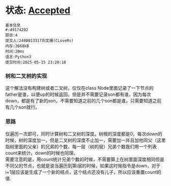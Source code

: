 # 状态: [Accepted](http://xzmdsa.openjudge.cn/2025hw5/solution/49174292/)
```
基本信息
#:49174292
题目:4
提交人:2400013317刘文珊(CLoveRs)
内存:3668kB
时间:20ms
语言:Python3
提交时间:2025-05-15 23:20:18
```
### 树和二叉树的实现
这个解法没有构建树或者二叉树，仅仅在class Node里面记录了一下节点的father是谁，以便up的时候返回。但是并不需要记录son都有谁，因为每次down，都是有了新的son，不需要知道之前的几个son都是谁，只需要知道之前有几个son就行。  
### 思路
仅遍历一次即可，同时计算树和二叉树的深度。树根的深度都是0，每次down的时候，树的深度加一，但是二叉树的深度不止加一，需要加一并且加他同父（这里指树里面的父亲）的兄弟的个数，每一层（树的层）兄弟个数我们用一个列表count来统计。down的时候也同理。  
需要注意的是，用count统计兄弟个数的时候，不需要算上在树里面深度相同但是不同父的节点，也就是说当遍历到第i层的时候，如果这时候指令是down，对于i+1层应该是生成了一个新的结点，这个结点还没有儿子，所以应该重置count的值.  
